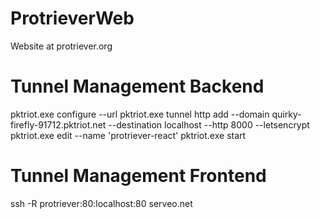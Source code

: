 # ProtrieverWeb
Website at protriever.org


# Tunnel Management Backend

pktriot.exe configure --url
pktriot.exe tunnel http add --domain quirky-firefly-91712.pktriot.net --destination localhost --http 8000 --letsencrypt 
pktriot.exe edit --name 'protriever-react'
pktriot.exe start 

# Tunnel Management Frontend 

ssh -R protriever:80:localhost:80 serveo.net
